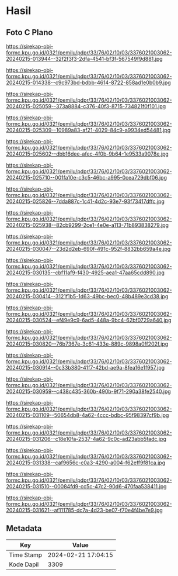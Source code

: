 # Hasil

## Foto C Plano

https://sirekap-obj-formc.kpu.go.id/0321/pemilu/pdpr/33/76/02/10/03/3376021003062-20240215-013944--32f2f3f3-2dfa-4541-bf3f-567549f9d881.jpg

https://sirekap-obj-formc.kpu.go.id/0321/pemilu/pdpr/33/76/02/10/03/3376021003062-20240215-014338--c9c973bd-bdbb-4614-8722-858ad1e0b0b9.jpg

https://sirekap-obj-formc.kpu.go.id/0321/pemilu/pdpr/33/76/02/10/03/3376021003062-20240215-025059--373a8884-c376-40f3-8715-734821f0f101.jpg

https://sirekap-obj-formc.kpu.go.id/0321/pemilu/pdpr/33/76/02/10/03/3376021003062-20240215-025309--10989a83-af21-4029-84c9-a9934ed54481.jpg

https://sirekap-obj-formc.kpu.go.id/0321/pemilu/pdpr/33/76/02/10/03/3376021003062-20240215-025602--dbb16dee-afec-4f0b-9b64-1e9533a9078e.jpg

https://sirekap-obj-formc.kpu.go.id/0321/pemilu/pdpr/33/76/02/10/03/3376021003062-20240215-025710--001fa10e-c3c5-46bc-a995-0cea729dbf06.jpg

https://sirekap-obj-formc.kpu.go.id/0321/pemilu/pdpr/33/76/02/10/03/3376021003062-20240215-025826--7dda887c-1c41-4d2c-93e7-93f73417dffc.jpg

https://sirekap-obj-formc.kpu.go.id/0321/pemilu/pdpr/33/76/02/10/03/3376021003062-20240215-025938--82cb9299-2ce1-4e0e-a113-71b893838279.jpg

https://sirekap-obj-formc.kpu.go.id/0321/pemilu/pdpr/33/76/02/10/03/3376021003062-20240215-030047--23d2d2eb-690f-491c-952f-8832bb659a4e.jpg

https://sirekap-obj-formc.kpu.go.id/0321/pemilu/pdpr/33/76/02/10/03/3376021003062-20240215-030135--cbf11af9-f430-4925-aea1-47aa65cdd890.jpg

https://sirekap-obj-formc.kpu.go.id/0321/pemilu/pdpr/33/76/02/10/03/3376021003062-20240215-030414--3121f1b5-1d63-49bc-bec0-48b489e3cd38.jpg

https://sirekap-obj-formc.kpu.go.id/0321/pemilu/pdpr/33/76/02/10/03/3376021003062-20240215-030524--ef49e9c9-6ad5-448a-9bc4-62bf0729a640.jpg

https://sirekap-obj-formc.kpu.go.id/0321/pemilu/pdpr/33/76/02/10/03/3376021003062-20240215-030820--76b7367e-3c61-433e-889c-9898a0ff202f.jpg

https://sirekap-obj-formc.kpu.go.id/0321/pemilu/pdpr/33/76/02/10/03/3376021003062-20240215-030914--0c33b380-41f7-42bd-ae9a-8fea16e1f957.jpg

https://sirekap-obj-formc.kpu.go.id/0321/pemilu/pdpr/33/76/02/10/03/3376021003062-20240215-030959--c438c435-360b-490b-9f71-290a38fe2540.jpg

https://sirekap-obj-formc.kpu.go.id/0321/pemilu/pdpr/33/76/02/10/03/3376021003062-20240215-031109--50654db8-4a62-4ccc-bdbc-95f98397cf9b.jpg

https://sirekap-obj-formc.kpu.go.id/0321/pemilu/pdpr/33/76/02/10/03/3376021003062-20240215-031206--c18e10fa-2537-4a62-9c0c-ad23abb5fadc.jpg

https://sirekap-obj-formc.kpu.go.id/0321/pemilu/pdpr/33/76/02/10/03/3376021003062-20240215-031338--caf9656c-c0a3-4290-a004-f62eff9f81ca.jpg

https://sirekap-obj-formc.kpu.go.id/0321/pemilu/pdpr/33/76/02/10/03/3376021003062-20240215-031510--00084fd9-cc5c-47c2-90d6-470faa538411.jpg

https://sirekap-obj-formc.kpu.go.id/0321/pemilu/pdpr/33/76/02/10/03/3376021003062-20240215-031621--af111785-dc7a-4d23-be07-f70e4f4be7e9.jpg


## Metadata

| Key        | Value               |
| ---------- | ------------------- |
| Time Stamp | 2024-02-21 17:04:15 |
| Kode Dapil | 3309                |



